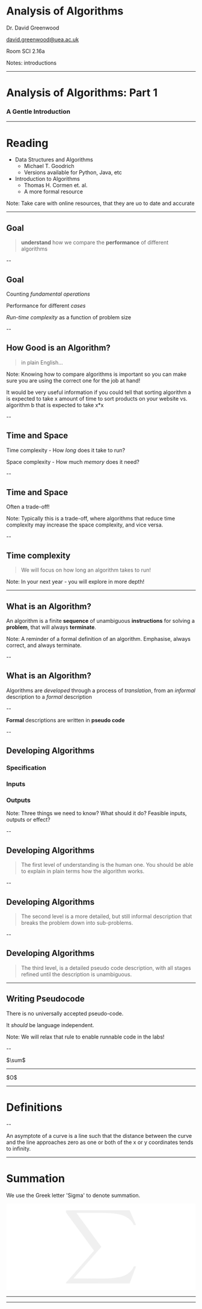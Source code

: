# Analysis of Algorithms

Dr. David Greenwood

david.greenwood@uea.ac.uk

Room SCI 2.16a

Notes: introductions

---

# Analysis of Algorithms: Part 1

### A Gentle Introduction

---

# Reading

- Data Structures and Algorithms
    - Michael T. Goodrich
    - Versions available for Python, Java, etc
- Introduction to Algorithms 
    - Thomas H. Cormen et. al.
    - A more formal resource

Note: Take care with online resources, that they are uo to date and accurate

---

## Goal

> **understand** how we compare the **performance** of different algorithms

--

## Goal

Counting *fundamental operations*

Performance for different *cases*
<!-- .element: class="fragment" -->

*Run-time complexity* as a function of problem size
<!-- .element: class="fragment" -->

--

## How Good is an Algorithm?

> in plain English...

Note: Knowing how to compare algorithms is important so you can make sure you are 
using the correct one for the job at hand!

It would be very useful information if you could tell that sorting 
algorithm a is expected to take x amount of time to sort products on your
website vs. algorithm b that is expected to take x*x

--

## Time and Space

Time complexity - How *long* does it take to run?
<!-- .element: class="fragment" -->

Space complexity - How much *memory* does it need?
<!-- .element: class="fragment" -->

--

## Time and Space

Often a trade-off!

Note:
Typically this is a trade-off, where algorithms that reduce time complexity 
may increase the space complexity, and vice versa.

--

## Time complexity

> We will focus on how long an algorithm takes to run!

Note: In your next year - you will explore in more depth!

---

## What is an Algorithm?

An algorithm is a finite **sequence** of unambiguous **instructions** for 
solving a **problem**, that will always **terminate**.

Note: A reminder of a formal definition of an algorithm.
Emphasise, always correct, and always terminate.

--

## What is an Algorithm?

Algorithms are *developed* through a process of *translation*, 
from an *informal* description to a *formal* description

--

**Formal** descriptions are written in **pseudo code**

--

## Developing Algorithms

### **Specification**
<!-- .element: class="fragment" -->

### **Inputs**
<!-- .element: class="fragment" -->

### **Outputs**
<!-- .element: class="fragment" -->

Note: Three things we need to know? 
What should it do? Feasible inputs, outputs or effect?

--

## Developing Algorithms 

> The first level of understanding is the human one. 
> You should be able to explain in plain terms how the algorithm works.

--

## Developing Algorithms

> The second level is a more detailed, but still informal description 
> that breaks the problem down into sub-problems.

--

## Developing Algorithms

> The third level, is a detailed pseudo code description, with all stages 
> refined until the description is unambiguous.

---

## Writing Pseudocode

There is no universally accepted pseudo-code.

It *should* be language independent.

Note: We will relax that rule to enable runnable code in the labs!

--


<div class="r-fit-text">$\sum$</div>

---

<div class="r-fit-text">$O$</div> 

---

# Definitions

--

An asymptote of a curve is a line such that 
the distance between the curve
and the line approaches zero as one or
both of the x or y coordinates tends to infinity.

---

# Summation

<div class="left">

We use the Greek letter 'Sigma' to denote summation.

</div><div class="right"> 

![image](../assets/img/sigma.png) 

</div>

---

---
